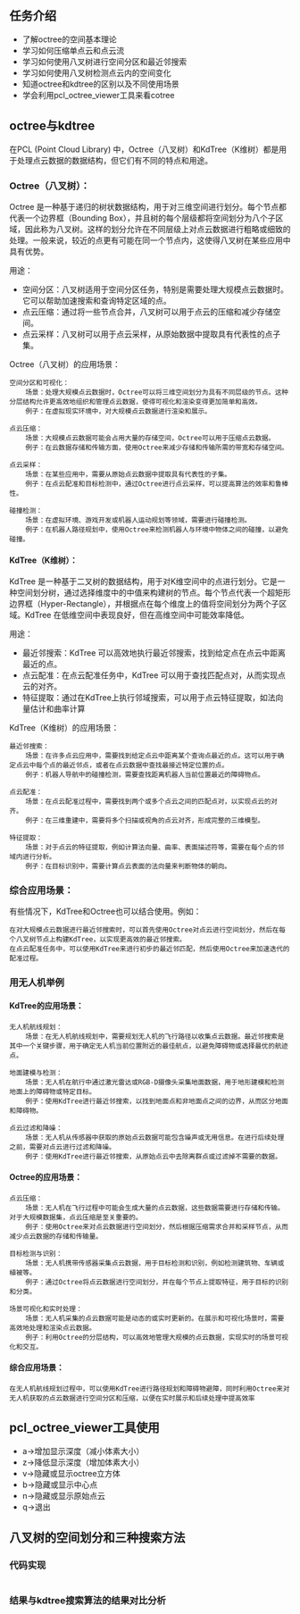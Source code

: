 ## 任务介绍
- 了解octree的空间基本理论
- 学习如何压缩单点云和点云流
- 学习如何使用八叉树进行空间分区和最近邻搜索
- 学习如何使用八叉树检测点云内的空间变化
- 知道octree和kdtree的区别以及不同使用场景
- 学会利用pcl_octree_viewer工具来看cotree

## octree与kdtree
在PCL (Point Cloud Library) 中，Octree（八叉树）和KdTree（K维树）都是用于处理点云数据的数据结构，但它们有不同的特点和用途。
### Octree（八叉树）：
Octree 是一种基于递归的树状数据结构，用于对三维空间进行划分。每个节点都代表一个边界框（Bounding Box），并且树的每个层级都将空间划分为八个子区域，因此称为八叉树。这样的划分允许在不同层级上对点云数据进行粗略或细致的处理。一般来说，较近的点更有可能在同一个节点内，这使得八叉树在某些应用中具有优势。

用途：

- 空间分区：八叉树适用于空间分区任务，特别是需要处理大规模点云数据时。它可以帮助加速搜索和查询特定区域的点。
- 点云压缩：通过将一些节点合并，八叉树可以用于点云的压缩和减少存储空间。
- 点云采样：八叉树可以用于点云采样，从原始数据中提取具有代表性的点子集。


Octree（八叉树）的应用场景：

    空间分区和可视化：
        场景：处理大规模点云数据时，Octree可以将三维空间划分为具有不同层级的节点。这种分层结构允许更高效地组织和管理点云数据，使得可视化和渲染变得更加简单和高效。
        例子：在虚拟现实环境中，对大规模点云数据进行渲染和展示。

    点云压缩：
        场景：大规模点云数据可能会占用大量的存储空间，Octree可以用于压缩点云数据。
        例子：在云数据存储和传输方面，使用Octree来减少存储和传输所需的带宽和存储空间。

    点云采样：
        场景：在某些应用中，需要从原始点云数据中提取具有代表性的子集。
        例子：在点云配准和目标检测中，通过Octree进行点云采样，可以提高算法的效率和鲁棒性。

    碰撞检测：
        场景：在虚拟环境、游戏开发或机器人运动规划等领域，需要进行碰撞检测。
        例子：在机器人路径规划中，使用Octree来检测机器人与环境中物体之间的碰撞，以避免碰撞。
  
#### KdTree（K维树）：
KdTree 是一种基于二叉树的数据结构，用于对K维空间中的点进行划分。它是一种空间划分树，通过选择维度中的中值来构建树的节点。每个节点代表一个超矩形边界框（Hyper-Rectangle），并根据点在每个维度上的值将空间划分为两个子区域。KdTree 在低维空间中表现良好，但在高维空间中可能效率降低。

用途：

- 最近邻搜索：KdTree 可以高效地执行最近邻搜索，找到给定点在点云中距离最近的点。
- 点云配准：在点云配准任务中，KdTree 可以用于查找匹配点对，从而实现点云的对齐。
- 特征提取：通过在KdTree上执行邻域搜索，可以用于点云特征提取，如法向量估计和曲率计算

KdTree（K维树）的应用场景：

    最近邻搜索：
        场景：在许多点云应用中，需要找到给定点云中距离某个查询点最近的点。这可以用于确定点云中每个点的最近邻点，或者在点云数据中查找最接近特定位置的点。
        例子：机器人导航中的碰撞检测，需要查找距离机器人当前位置最近的障碍物点。

    点云配准：
        场景：在点云配准过程中，需要找到两个或多个点云之间的匹配点对，以实现点云的对齐。
        例子：在三维重建中，需要将多个扫描或视角的点云对齐，形成完整的三维模型。

    特征提取：
        场景：对于点云的特征提取，例如计算法向量、曲率、表面描述符等，需要在每个点的邻域内进行分析。
        例子：在目标识别中，需要计算点云表面的法向量来判断物体的朝向。


### 综合应用场景：

有些情况下，KdTree和Octree也可以结合使用。例如：

    在对大规模点云数据进行最近邻搜索时，可以首先使用Octree对点云进行空间划分，然后在每个八叉树节点上构建KdTree，以实现更高效的最近邻搜索。
    在点云配准任务中，可以使用KdTree来进行初步的最近邻匹配，然后使用Octree来加速迭代的配准过程。
### 用无人机举例
#### KdTree的应用场景：

    无人机航线规划：
        场景：在无人机航线规划中，需要规划无人机的飞行路径以收集点云数据。最近邻搜索是其中一个关键步骤，用于确定无人机当前位置附近的最佳航点，以避免障碍物或选择最优的航迹点。

    地面建模与检测：
        场景：无人机在航行中通过激光雷达或RGB-D摄像头采集地面数据，用于地形建模和检测地面上的障碍物或特定目标。
        例子：使用KdTree进行最近邻搜索，以找到地面点和非地面点之间的边界，从而区分地面和障碍物。

    点云过滤和降噪：
        场景：无人机从传感器中获取的原始点云数据可能包含噪声或无用信息。在进行后续处理之前，需要对点云进行过滤和降噪。
        例子：使用KdTree进行最近邻搜索，从原始点云中去除离群点或过滤掉不需要的数据。

#### Octree的应用场景：

    点云压缩：
        场景：无人机在飞行过程中可能会生成大量的点云数据，这些数据需要进行存储和传输。对于大规模数据集，点云压缩是至关重要的。
        例子：使用Octree来对点云数据进行空间划分，然后根据压缩需求合并和采样节点，从而减少点云数据的存储和传输量。

    目标检测与识别：
        场景：无人机携带传感器采集点云数据，用于目标检测和识别，例如检测建筑物、车辆或植被等。
        例子：通过Octree将点云数据进行空间划分，并在每个节点上提取特征，用于目标的识别和分类。

    场景可视化和实时处理：
        场景：无人机采集的点云数据可能是动态的或实时更新的。在展示和可视化场景时，需要高效地处理和渲染点云数据。
        例子：利用Octree的分层结构，可以高效地管理大规模的点云数据，实现实时的场景可视化和交互。

#### 综合应用场景：

    在无人机航线规划过程中，可以使用KdTree进行路径规划和障碍物避障，同时利用Octree来对无人机获取的点云数据进行空间分区和压缩，以便在实时展示和后续处理中提高效率
 ## pcl_octree_viewer工具使用
- a->增加显示深度（减小体素大小）
- z->降低显示深度（增加体素大小）
- v->隐藏或显示octree立方体
- b->隐藏或显示中心点
- n->隐藏或显示原始点云
- q->退出

## 八叉树的空间划分和三种搜索方法
### 代码实现
```c++

```
### 结果与kdtree搜索算法的结果对比分析
